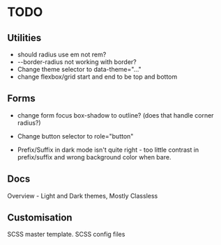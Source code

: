 # TODO

## Utilities

* should radius use em not rem?
* --border-radius not working with border?
* Change theme selector to data-theme="..."
* change flexbox/grid start and end to be top and bottom

## Forms

* change form focus box-shadow to outline? (does that handle corner radius?)

* Change button selector to role="button"

* Prefix/Suffix in dark mode isn't quite right - too little contrast in
prefix/suffix and wrong background color when bare.

## Docs

Overview - Light and Dark themes, Mostly Classless

## Customisation

SCSS master template.  SCSS config files

